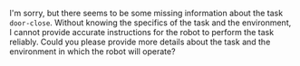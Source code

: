 I'm sorry, but there seems to be some missing information about the task `door-close`. Without knowing the specifics of the task and the environment, I cannot provide accurate instructions for the robot to perform the task reliably. Could you please provide more details about the task and the environment in which the robot will operate?
